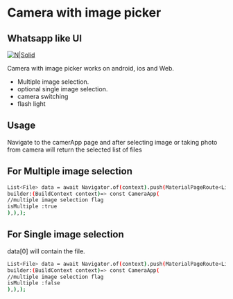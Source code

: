 # Camera with image picker
## Whatsapp like UI 

[![N|Solid](https://drive.google.com/uc?export=download&id=1DsQ47pXQfhFhFnHA_xycXySI2_wW669F)]()

Camera with image picker works on android, ios and Web.
- Multiple image selection.
- optional single image selection.
- camera switching
- flash light



## Usage

Navigate to the camerApp page and after selecting image or taking photo from camera will return the selected list of files
## For Multiple image selection
```sh
List<File> data = await Navigator.of(context).push(MaterialPageRoute<List<File>>(
builder:(BuildContext context)=> const CameraApp(
//multiple image selection flag
isMultiple :true
),),);
```
## For Single image selection
data[0] will contain the file.
```sh
List<File> data = await Navigator.of(context).push(MaterialPageRoute<List<File>>(
builder:(BuildContext context)=> const CameraApp(
//multiple image selection flag
isMultiple :false
),),);
```